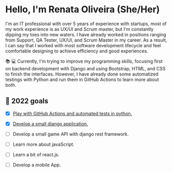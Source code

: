 # Hello, I'm Renata Oliveira (She/Her)

I'm an IT professional with over 5 years of experience with startups, most of my work experience is as UX/UI and Scrum 
master, but I'm constantly dipping my toes into new waters. I have already worked in positions ranging from Support, QA 
Tester, UX/UI, and Scrum Master in my career. As a result, I can say that I worked with most software development 
lifecycle and feel comfortable designing to achieve efficiency and good experiences.

📚 💻 Currently, I'm trying to improve my programming skills, focusing first on backend development with Django and using 
Bootstrap, HTML, and CSS to finish the interfaces. However, I have already done some automatized testings with Python 
and run them in GitHub Actions to learn more about both. 


## 📝 2022 goals 

- [x] [Play with GitHub Actions and automated tests in python.](https://github.com/renataberoli/unittest_Python)
- [x] [Develop a small django application.](https://github.com/renataberoli/bug_catcher)
- [ ] Develop a small game API with django rest framework.
- [ ] Learn more about javaScript.
- [ ] Learn a bit of react.js.
- [ ] Develop a mobile App.


